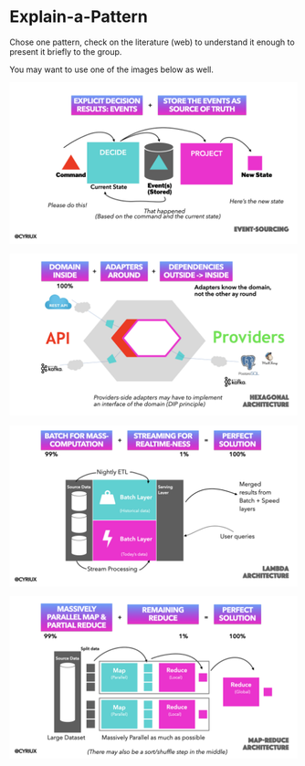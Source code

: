 # Explain-a-Pattern

Chose one pattern, check on the literature (web) to understand it enough to present it briefly to the group. 

You may want to use one of the images below as well.



![Event-Sourcing](event-sourcing-pattern.jpeg)

![Hexagonal Architecture](hexagonal-pattern.jpeg)

![Lambda Architecture](lambda-arch-pattern.jpeg)

![Map-reduce](map-reduce-pattern.jpeg)
